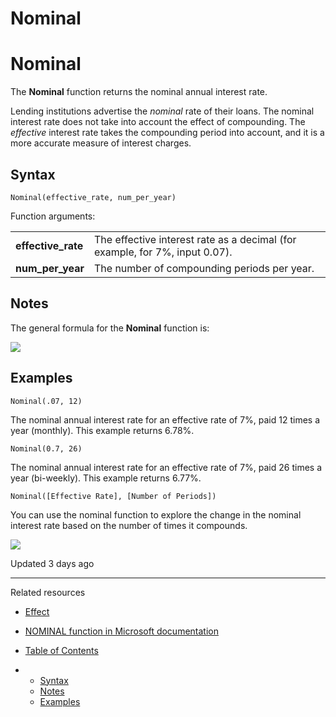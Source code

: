 # Nominal

# Nominal

The **Nominal** function returns the nominal annual interest rate.

Lending institutions advertise the *nominal* rate of their loans. The nominal interest rate does not take into account the effect of compounding. The *effective* interest rate takes the compounding period into account, and it is a more accurate measure of interest charges.

## Syntax

```
Nominal(effective_rate, num_per_year)
```

Function arguments:

|  |  |
| --- | --- |
| **effective\_rate** | The effective interest rate as a decimal (for example, for 7%, input 0.07). |
| **num\_per\_year** | The number of compounding periods per year. |

## Notes

The general formula for the **Nominal** function is:

![](https://files.readme.io/52f0e7a-1.png)

## Examples

```
Nominal(.07, 12)
```

The nominal annual interest rate for an effective rate of 7%, paid 12 times a year (monthly). This example returns 6.78%.

```
Nominal(0.7, 26)
```

The nominal annual interest rate for an effective rate of 7%, paid 26 times a year (bi-weekly). This example returns 6.77%.

```
Nominal([Effective Rate], [Number of Periods])
```

You can use the nominal function to explore the change in the nominal interest rate based on the number of times it compounds.

![](https://files.readme.io/5cf4645-image.png)

Updated 3 days ago

---

Related resources

* [Effect](/docs/effect)
* [NOMINAL function in Microsoft documentation](https://support.microsoft.com/en-us/office/nominal-function-7f1ae29b-6b92-435e-b950-ad8b190ddd2b)

* [Table of Contents](#)
* + [Syntax](#syntax)
  + [Notes](#notes)
  + [Examples](#examples)